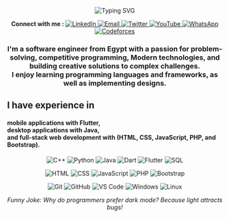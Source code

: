 <p align="center">
<a><img src="https://readme-typing-svg.demolab.com?font=Brush+Script+MT &size=40&pause=900&color=868ddc&center=true&vCenter=true&random=false&width=600&height=59&lines=Hi+&#128075;+I'm+Ahmed+Ibrahim;CS+Student+&#128187;;Love+to+learn+new+things;Competitive+Programmer;ECPC+Finalist;Instructor+at+MACPC" alt="Typing SVG" /></a>
  
</p>
<p align="center">
  <b>Connect with me : </b> 
  <a href="https://www.linkedin.com/in/-ahmed-ibrahim-abd-elghany/">
    <img alt="LinkedIn" src="https://img.shields.io/badge/LinkedIn-blue?style=flat-square&logo=linkedin">
  </a>
  <a href="mailto:ahmed.ibrahim.for.work@gmail.com">
    <img alt="Email" src="https://img.shields.io/badge/Email-D14836?style=flat-square&logo=gmail&logoColor=white">
  </a>
  <a href="https://twitter.com/jamika7893">
    <img alt="Twitter" src="https://img.shields.io/badge/Twitter-1DA1F2?style=flat-square&logo=twitter&logoColor=white">
  </a>
  <a href="https://www.youtube.com/channel/UCtJsWJh15XRxNjTkii4xsSw">
    <img alt="YouTube" src="https://img.shields.io/badge/YouTube-FF0000?style=flat-square&logo=youtube&logoColor=white">
  </a>
  <a href="https://wa.link/uohlcp">
    <img alt="WhatsApp" src="https://img.shields.io/badge/WhatsApp-25D366?style=flat-square&logo=whatsapp&logoColor=white">
  </a>
  <a href="https://codeforces.com/profile/jamika78">
    <img alt="Codeforces" src="https://img.shields.io/badge/Codeforces-yellow?style=flat-square&logo=codeforces">
  </a>
</p>

<p align="center">
  <h3 align="center">
  I'm a software engineer from Egypt with a passion for problem-solving, competitive programming, Modern technologies, and building creative solutions to complex challenges. <br>
  I enjoy learning programming languages and frameworks, as well as implementing designs.
 </h3>
  <h2> I have experience in</h2> 
  <h4>
    mobile applications with Flutter, <br>
    desktop applications with Java, <br>
    and full-stack web development with (HTML, CSS, JavaScript, PHP, and Bootstrap).</h4>
</p>

<p align="center">
  <img alt="C++" src="https://img.shields.io/badge/-C++-00599C?style=flat-square&logo=c%2B%2B">
  <img alt="Python" src="https://img.shields.io/badge/-Python-3776AB?style=flat-square&logo=python&logoColor=white">
  <img alt="Java" src="https://img.shields.io/badge/-Java-007396?style=flat-square&logo=java">
  <img alt="Dart" src="https://img.shields.io/badge/-Dart-0175C2?style=flat-square&logo=dart&logoColor=white">
  <img alt="Flutter" src="https://img.shields.io/badge/-Flutter-02569B?style=flat-square&logo=flutter&logoColor=white">
  <img alt="SQL" src="https://img.shields.io/badge/-SQL-4479A1?style=flat-square&logo=sql">
</p>

<p align="center">
  <img alt="HTML" src="https://img.shields.io/badge/-HTML5-E34F26?style=flat-square&logo=html5&logoColor=white">
  <img alt="CSS" src="https://img.shields.io/badge/-CSS-1572B6?style=flat-square&logo=css3&logoColor=white">
  <img alt="JavaScript" src="https://img.shields.io/badge/-JavaScript-F7DF1E?style=flat-square&logo=javascript&logoColor=black">
  <img alt="PHP" src="https://img.shields.io/badge/-PHP-777BB4?style=flat-square&logo=php&logoColor=white">
  <img alt="Bootstrap" src="https://img.shields.io/badge/-Bootstrap-563D7C?style=flat-square&logo=bootstrap&logoColor=white">
</p>

<p align="center">
  <img alt="Git" src="https://img.shields.io/badge/-Git-F05032?style=flat-square&logo=git&logoColor=white">
  <img alt="GitHub" src="https://img.shields.io/badge/-GitHub-181717?style=flat-square&logo=github">
  <img alt="VS Code" src="https://img.shields.io/badge/-VS%20Code-007ACC?style=flat-square&logo=visual-studio-code&logoColor=white">
  <img alt="Windows" src="https://img.shields.io/badge/-Windows-0078D6?style=flat-square&logo=windows&logoColor=white">
  <img alt="Linux" src="https://img.shields.io/badge/-Linux-FCC624?style=flat-square&logo=linux&logoColor=black">
</p>

<p align="center">
  <em>Funny Joke: Why do programmers prefer dark mode? Because light attracts bugs!</em>
</p>
